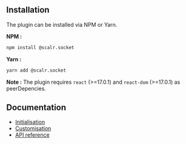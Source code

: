 ## Installation

The plugin can be installed via NPM or Yarn.

**NPM :**

```bash
npm install @scalr.socket
```

**Yarn :**

```bash
yarn add @scalr.socket
```

**Note :** The plugin requires `react` (>=17.0.1) and `react-dom` (>=17.0.1) as peerDepencies.

## Documentation

- [Initialisation](https://www.notion.so/Socket-Widget-Docs-b905871870e343c6833169ebbd356790)
- [Customisation](https://www.notion.so/Socket-Widget-Docs-b905871870e343c6833169ebbd356790)
- [API reference](https://www.notion.so/Socket-Widget-Docs-b905871870e343c6833169ebbd356790)
